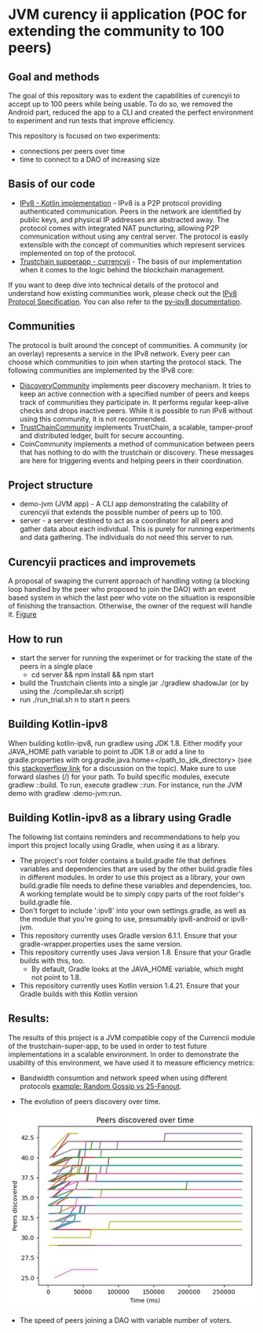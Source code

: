 # JVM curency ii application (POC for extending the community to 100 peers)

## Goal and methods

The goal of this repository was to exdent the capabilities of curencyii to accept up to 100 peers while being usable. To do so, we removed the Android part, reduced the app to a CLI and created the perfect environment to experiment and run tests that improve efficiency.

This repository is focused on two experiments:

-   connections per peers over time
-   time to connect to a DAO of increasing size

## Basis of our code

-   [IPv8 - Kotlin implementation](https://github.com/Tribler/kotlin-ipv8) - IPv8 is a P2P protocol providing authenticated communication. Peers in the network are identified by public keys, and physical IP addresses are abstracted away. The protocol comes with integrated NAT puncturing, allowing P2P communication without using any central server. The protocol is easily extensible with the concept of communities which represent services implemented on top of the protocol.
-   [Trustchain supperapp - currencyii](https://github.com/Tribler/trustchain-superapp) - The basis of our implementation when it comes to the logic behind the blockchain management.

If you want to deep dive into technical details of the protocol and understand how existing communities work, please check out the [IPv8 Protocol Specification](doc/INDEX.md). You can also refer to the [py-ipv8 documentation](https://py-ipv8.readthedocs.io/en/latest/).

## Communities

The protocol is built around the concept of communities. A community (or an overlay) represents a service in the IPv8 network. Every peer can choose which communities to join when starting the protocol stack. The following communities are implemented by the IPv8 core:

-   [DiscoveryCommunity](doc/DiscoveryCommunity.md) implements peer discovery mechanism. It tries to keep an active connection with a specified number of peers and keeps track of communities they participate in. It performs regular keep-alive checks and drops inactive peers. While it is possible to run IPv8 without using this community, it is not recommended.
-   [TrustChainCommunity](doc/TrustChainCommunity.md) implements TrustChain, a scalable, tamper-proof and distributed ledger, built for secure accounting.
-   CoinCommunity implements a method of communication between peers that has nothing to do with the trustchain or discovery. These messages are here for triggering events and helping peers in their coordination.

## Project structure

-   demo-jvm (JVM app) - A CLI app demonstrating the calability of curencyii that extends the possible number of peers up to 100.
-   server - a server destined to act as a coordinator for all peers and gather data about each individual. This is purely for running experiments and data gathering. The individuals do not need this server to run.

## Curencyii practices and improvemets

A proposal of swaping the current approach of handling voting (a blocking loop handled by the peer who proposed to join the DAO) with an event based system in which the last peer who vote on the situation is responsible of finishing the transaction. Otherwise, the owner of the request will handle it. [Figure](https://github.com/Tribler/tribler/issues/7914#issuecomment-2003413953)

## How to run

-   start the server for running the experimet or for tracking the state of the peers in a single place
    -   cd server && npm install && npm start
-   build the Trustchain clients into a single jar ./gradlew shadowJar (or by using the ./compileJar.sh script)
-   run ./run_trial.sh n to start n peers

## Building Kotlin-ipv8

When building kotlin-ipv8, run gradlew using JDK 1.8. Either modify your JAVA_HOME path variable to point to JDK 1.8 or add a line to gradle.properties with org.gradle.java.home=</path_to_jdk_directory> (see this [stackoverflow link](https://stackoverflow.com/questions/18487406/how-do-i-tell-gradle-to-use-specific-jdk-version) for a discussion on the topic). Make sure to use forward slashes (/) for your path. To build specific modules, execute gradlew :<module-name>:build. To run, execute gradlew :<module-name>:run. For instance, run the JVM demo with gradlew :demo-jvm:run.

## Building Kotlin-ipv8 as a library using Gradle

The following list contains reminders and recommendations to help you import this project locally using Gradle,
when using it as a library.

-   The project's root folder contains a build.gradle file that defines variables and dependencies that are used by
    the other build.gradle files in different modules. In order to use this project as a library, your own build.gradle
    file needs to define these variables and dependencies, too. A working template would be to simply copy parts of the root
    folder's build.gradle file.
-   Don't forget to include ':ipv8' into your own settings.gradle,
    as well as the module that you're going to use, presumably ipv8-android or ipv8-jvm.
-   This repository currently uses Gradle version 6.1.1. Ensure that your gradle-wrapper.properties uses the same version.
-   This repository currently uses Java version 1.8. Ensure that your Gradle builds with this, too.
    -   By default, Gradle looks at the JAVA_HOME variable, which might not point to 1.8.
-   This repository currently uses Kotlin version 1.4.21. Ensure that your Gradle builds with this Kotlin version

## Results:

The results of this project is a JVM compatible copy of the Currencii module of the trustchain-super-app, to be used in order to test future implementations in a scalable environment.
In order to demonstrate the usability of this environment, we have used it to measure efficiency metrics:

-   Bandwidth consumtion and network speed when using different protocols [example: Random Gossip vs 25-Fanout](https://github.com/Tribler/tribler/issues/7914#issuecomment-2031961143).

-   The evolution of peers discovery over time.

![Peers discovered overtime](image.png)

-   The speed of peers joining a DAO with variable number of voters.
